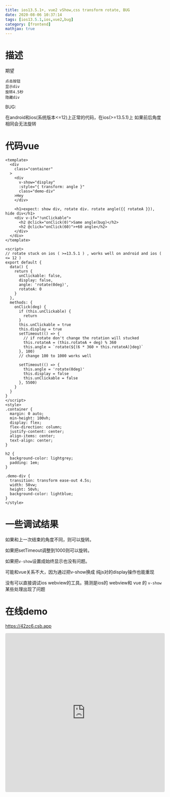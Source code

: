```yaml
---
title: ios13.5.1+, vue2 vShow,css transform rotate, BUG
date: 2020-08-06 10:37:14
tags: [ios13.5.1,ios,vue2,bug]
category: [frontend]
mathjax: true
---
```


# 描述

期望

```
点击按钮
显示div
旋转4.5秒
隐藏div
```

BUG:

在android和ios(系统版本<=12)上正常的代码，在ios(>=13.5.1)上 如果前后角度相同会无法旋转

# 代码vue

<!--more-->

```vue
<template>
  <div
    class="container"
  >
    <div
      v-show="display"
      :style="{ transform: angle }"
      class="demo-div"
    >Hey
    </div>

    <h1>expect: show div, rotate div. rotate angle({{ rotateA }}), hide div</h1>
    <div v-if="!unClickable">
      <h2 @click="onClick(0)">Same angle(bug)</h2>
      <h2 @click="onClick(60)">+60 angle</h2>
    </div>
  </div>
</template>

<script>
// rotate stuck on ios ( >=13.5.1 ) , works well on android and ios ( <= 12 )
export default {
  data() {
    return {
      unClickable: false,
      display: false,
      angle: 'rotate(0deg)',
      rotateA: 0
    }
  },
  methods: {
    onClick(deg) {
      if (this.unClickable) {
        return
      }
      this.unClickable = true
      this.display = true
      setTimeout(() => {
        // if rotate don't change the rotation will stucked
        this.rotateA = (this.rotateA + deg) % 360
        this.angle = `rotate(${(6 * 360 + this.rotateA)}deg)`
      }, 100)
      // change 100 to 1000 works well

      setTimeout(() => {
        this.angle = 'rotate(0deg)'
        this.display = false
        this.unClickable = false
      }, 5500)
    }
  }
}
</script>
<style>
.container {
  margin: 0 auto;
  min-height: 100vh;
  display: flex;
  flex-direction: column;
  justify-content: center;
  align-items: center;
  text-align: center;
}

h2 {
  background-color: lightgrey;
  padding: 1em;
}

.demo-div {
  transition: transform ease-out 4.5s;
  width: 50vw;
  height: 50vh;
  background-color: lightblue;
}
</style>
```

# 一些调试结果

如果和上一次结束的角度不同，则可以旋转。

如果把setTimeout调整到1000则可以旋转。

如果把`v-show`设置成始终显示也没有问题。

可能和vue关系不大，因为通过把v-show换成 纯js对的display操作也能重现

没有可以直接调试ios webview的工具。猜测是ios的 webview和 vue 的 `v-show` 某些处理出现了问题

# 在线demo

https://42zc6.csb.app

<iframe src="https://codesandbox.io/embed/naughty-nobel-42zc6?fontsize=14&hidenavigation=1&theme=dark"
     style="width:100%; height:500px; border:0; border-radius: 4px; overflow:hidden;"
     title="naughty-nobel-42zc6"
     allow="accelerometer; ambient-light-sensor; camera; encrypted-media; geolocation; gyroscope; hid; microphone; midi; payment; usb; vr; xr-spatial-tracking"
     sandbox="allow-forms allow-modals allow-popups allow-presentation allow-same-origin allow-scripts"
   ></iframe>

